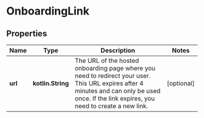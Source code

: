 
# OnboardingLink

## Properties
Name | Type | Description | Notes
------------ | ------------- | ------------- | -------------
**url** | **kotlin.String** | The URL of the hosted onboarding page where you need to redirect your user. This URL expires after 4 minutes and can only be used once.  If the link expires, you need to create a new link. |  [optional]



